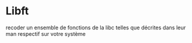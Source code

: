 # Libft
  recoder un ensemble de fonctions de la libc
telles que décrites dans leur man respectif sur votre système
